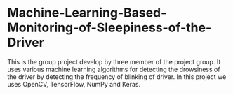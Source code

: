 # Machine-Learning-Based-Monitoring-of-Sleepiness-of-the-Driver
This is the group project develop by three member of the project group. It uses various machine learning algorithms for detecting the drowsiness of the driver by detecting the frequency of blinking of driver. In this project we uses OpenCV, TensorFlow, NumPy and Keras.
